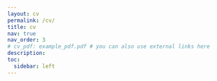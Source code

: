 ```yaml
---
layout: cv
permalink: /cv/
title: cv
nav: true
nav_order: 3
# cv_pdf: example_pdf.pdf # you can also use external links here
description:
toc:
  sidebar: left
---
```

